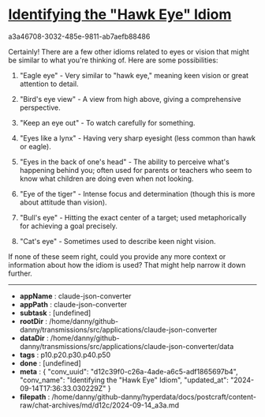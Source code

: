 # [Identifying the "Hawk Eye" Idiom](https://claude.ai/chat/d12c39f0-c26a-4ade-a6c5-adf1865697b4)

a3a46708-3032-485e-9811-ab7aefb88486

 Certainly! There are a few other idioms related to eyes or vision that might be similar to what you're thinking of. Here are some possibilities:

1. "Eagle eye" - Very similar to "hawk eye," meaning keen vision or great attention to detail.

2. "Bird's eye view" - A view from high above, giving a comprehensive perspective.

3. "Keep an eye out" - To watch carefully for something.

4. "Eyes like a lynx" - Having very sharp eyesight (less common than hawk or eagle).

5. "Eyes in the back of one's head" - The ability to perceive what's happening behind you; often used for parents or teachers who seem to know what children are doing even when not looking.

6. "Eye of the tiger" - Intense focus and determination (though this is more about attitude than vision).

7. "Bull's eye" - Hitting the exact center of a target; used metaphorically for achieving a goal precisely.

8. "Cat's eye" - Sometimes used to describe keen night vision.

If none of these seem right, could you provide any more context or information about how the idiom is used? That might help narrow it down further.

---

* **appName** : claude-json-converter
* **appPath** : claude-json-converter
* **subtask** : [undefined]
* **rootDir** : /home/danny/github-danny/transmissions/src/applications/claude-json-converter
* **dataDir** : /home/danny/github-danny/transmissions/src/applications/claude-json-converter/data
* **tags** : p10.p20.p30.p40.p50
* **done** : [undefined]
* **meta** : {
  "conv_uuid": "d12c39f0-c26a-4ade-a6c5-adf1865697b4",
  "conv_name": "Identifying the \"Hawk Eye\" Idiom",
  "updated_at": "2024-09-14T17:36:33.030229Z"
}
* **filepath** : /home/danny/github-danny/hyperdata/docs/postcraft/content-raw/chat-archives/md/d12c/2024-09-14_a3a.md